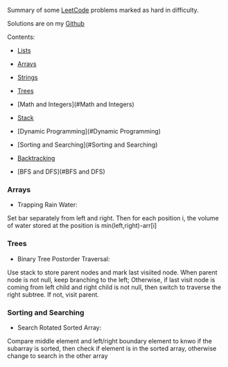 

Summary of some [LeetCode](https://oj.leetcode.com/problems/) problems marked as hard in difficulty.

Solutions are on my [Github](https://github.com/startupjing/coding_problems)

<!-- more -->

Contents:

- [Lists](#Lists)

- [Arrays](#Arrays)

- [Strings](#Strings)

- [Trees](#Trees)

- [Math and Integers](#Math and Integers)

- [Stack](#Stack)

- [Dynamic Programming](#Dynamic Programming)

- [Sorting and Searching](#Sorting and Searching)

- [Backtracking](#Backtracking)

- [BFS and DFS](#BFS and DFS)


<a name="Arrays"/>

### Arrays

* Trapping Rain Water:

Set bar separately from left and right. Then for each position i, the volume of water stored at the position is min(left,right)-arr[i]


<a name="Trees"/>

### Trees

* Binary Tree Postorder Traversal:

Use stack to store parent nodes and mark last visiited node. When parent node is not null, keep branching to the left; Otherwise, if last visit node is coming from left child and right child is not null, then switch to traverse the right subtree. If not, visit parent.



<a name="Sorting and Searching"/>

### Sorting and Searching

* Search Rotated Sorted Array:

Compare middle element and left/right boundary element to knwo if the subarray is sorted, then check if element is in the sorted array, otherwise change to search in the other array

